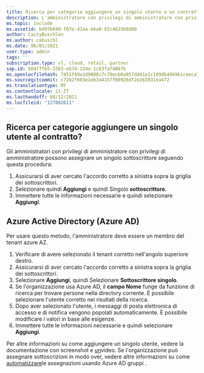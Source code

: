 ```yaml
---
title: Ricerca per categorie aggiungere un singolo utente a un contratto?
description: L'amministratore con privilegi di amministratore con privilegi di amministratore sta cercando informazioni su come aggiungere un singolo utente.
ms.topic: include
ms.assetid: bd97b69d-f07e-43aa-b6a0-82c4633b8d88
author: CaityBuschlen
ms.author: cabuschl
ms.date: 06/01/2021
user.type: admin
tags: ''
subscription.type: vl, cloud, retail, partner
sap.id: b84fffb5-3363-eb7d-224e-1c63faf4067b
ms.openlocfilehash: 7451f89a1d9806c7c70ecb6a957dd41e1c189db4069b1ceeca766d1643299042
ms.sourcegitcommit: c72b2f603e1eb3a4157f00926df2e263831ea472
ms.translationtype: MT
ms.contentlocale: it-IT
ms.lasthandoff: 08/12/2021
ms.locfileid: "127892611"
---
```

## <a name="how-do-i-add-a-single-user-to-my-agreement"></a>Ricerca per categorie aggiungere un singolo utente al contratto?

Gli amministratori con privilegi di amministratore con privilegi di amministratore possono assegnare un singolo sottoscrittore seguendo questa procedura: 
1. Assicurarsi di aver cercato l'accordo corretto a sinistra sopra la griglia dei sottoscrittori.
2. Selezionare quindi **Aggiungi** e quindi Singolo **sottoscrittore.**
3. Immettere tutte le informazioni necessarie e quindi selezionare **Aggiungi**.

## <a name="azure-active-directory-azure-ad"></a>Azure Active Directory (Azure AD) 

Per usare questo metodo, l'amministratore deve essere un membro del tenant azure AZ.

1. Verificare di avere selezionato il tenant corretto nell'angolo superiore destro.
2. Assicurarsi di aver cercato l'accordo corretto a sinistra sopra la griglia dei sottoscrittori.
3. Selezionare **Aggiungi**, quindi Selezionare **Sottoscrittore singolo**.
4. Se l'organizzazione usa Azure AD, il **campo Nome** funge da funzione di ricerca per trovare persone nella directory corrente. È possibile selezionare l'utente corretto nei risultati della ricerca.
5. Dopo aver selezionato l'utente, i messaggi di posta elettronica di accesso e di notifica vengono popolati automaticamente. È possibile modificare i valori in base alle esigenze.
6. Immettere tutte le informazioni necessarie e quindi selezionare **Aggiungi**.

Per altre informazioni su come aggiungere un singolo utente, vedere la documentazione con screenshot e [un](https://docs.microsoft.com/visualstudio/subscriptions/assign-license)video.
Se l'organizzazione può assegnare sottoscrizioni in modo over, vedere altre informazioni su come [automatizzare](https://docs.microsoft.com/visualstudio/subscriptions/assign-license-bulk)le assegnazioni usando Azure AD gruppi .
